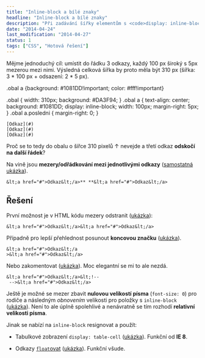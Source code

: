 ```yaml
---
title: "Inline-block a bílé znaky"
headline: "Inline-block a bílé znaky"
description: "Při zadávání šířky elementům s <code>display: inline-block</code> je nutné myslet na <i>bílé znaky</i> (whitespace)."
date: "2014-04-24"
last_modification: "2014-04-27"
status: 1
tags: ["CSS", "Hotová řešení"]
---
```


Mějme jednoduchý cíl: umístit do řádku 3 odkazy, každý 100 px široký s 5px mezerou mezi nimi. Výsledná celková šířka by proto měla být 310 px (šířka: 3 * 100 px + odsazení: 2 * 5 px).

  .obal a {background: #1081DD!important; color: #fff!important}

.obal {
    width: 310px;
    background: #DA3F94;
}
.obal a {
    text-align: center;
    background: #1081DD;
    display: inline-block;
    width: 100px;
    margin-right: 5px;
}
.obal a.posledni {
    margin-right: 0;
}

    [Odkaz](#)
    [Odkaz](#)
    [Odkaz](#)

Proč se to tedy do obalu o šířce 310 pixelů ↑ nevejde a třetí odkaz **odskočí na další řádek**?

Na vině jsou **mezery/odřádkování mezi jednotlivými odkazy** ([samostatná ukázka](http://kod.djpw.cz/gvcb)).

```
&lt;a href="#">Odkaz&lt;/a>** **&lt;a href="#">Odkaz&lt;/a>
```

## Řešení

První možnost je v HTML kódu mezery odstranit ([ukázka](http://kod.djpw.cz/hvcb)):

```
&lt;a href="#">Odkaz&lt;/a>&lt;a href="#">Odkaz&lt;/a>
```

Případně pro lepší přehlednost posunout **koncovou značku** ([ukázka](http://kod.djpw.cz/kigb)).

```
&lt;a href="#">Odkaz&lt;/a
>&lt;a href="#">Odkaz&lt;/a>
```

Nebo zakomentovat ([ukázka](http://kod.djpw.cz/ivcb)). Moc elegantní se mi to ale nezdá.

```
&lt;a href="#">Odkaz&lt;/a>&lt;!--
 -->&lt;a href="#">Odkaz&lt;/a>
```

Ještě je možné se mezer zbavit **nulovou velikostí písma** (`font-size: 0`) pro rodiče a následným *obnovením* velikosti pro položky s `inline-block` ([ukázka](http://kod.djpw.cz/ligb)). Není to ale úplně spolehlivé a nenávratně se tím rozhodí **relativní velikosti písma**.

Jinak se nabízí na `inline-block` resignovat a použít:

  - Tabulkové zobrazení `display: table-cell` ([ukázka](http://kod.djpw.cz/jvcb)). Funkční od **IE 8**.

  - Odkazy [`float`ovat](/float) ([ukázka](http://kod.djpw.cz/lwcb)). Funkční všude.